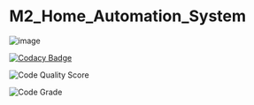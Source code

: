 # M2_Home_Automation_System
![image](https://user-images.githubusercontent.com/101539400/164945628-bd2c5e06-6469-4e4f-830e-a23d48d49af4.png)


[![Codacy Badge](https://app.codacy.com/project/badge/Grade/d4cee9b828f04a33bcb52e9d63e459a5)](https://www.codacy.com/gh/VunnamLakshmiPrasanna/M2_Home_Automation_System/dashboard?utm_source=github.com&amp;utm_medium=referral&amp;utm_content=VunnamLakshmiPrasanna/M2_Home_Automation_System&amp;utm_campaign=Badge_Grade)

![Code Quality Score](https://api.codiga.io/project/33093/score/svg)

![Code Grade](https://api.codiga.io/project/33093/status/svg)
